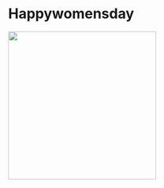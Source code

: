 # Happywomensday
<img src= "https://github.com/thirulak/Happywomensday/blob/master/ezgif.com-video-to-gif.gif" width=300>
